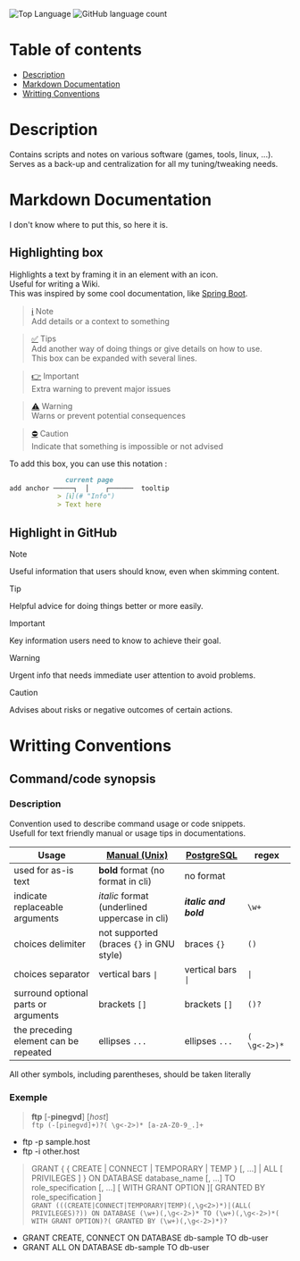 ![Top Language](https://img.shields.io/github/languages/top/Iron-Wolf/script)
![GitHub language count](https://img.shields.io/github/languages/count/Iron-Wolf/script?color=blueviolet)

# Table of contents  
- [Description](#description)
- [Markdown Documentation](#markdown-documentation)
- [Writting Conventions](#writting-conventions)

# Description

Contains scripts and notes on various software (games, tools, linux, ...).  
Serves as a back-up and centralization for all my tuning/tweaking needs.


# Markdown Documentation
I don't know where to put this, so here it is.

## Highlighting box
Highlights a text by framing it in an element with an icon.  
Useful for writing a Wiki.  
This was inspired by some cool documentation, like [Spring Boot](https://docs.spring.io/spring-boot/docs/current/reference/htmlsingle/#using.devtools).

> [ℹ️](# "Note") Note  
> Add details or a context to something

> [✅](# "Tips") Tips  
> Add another way of doing things or give details on how to use.  
> This box can be expanded with several lines.

> [👉](# "Important") Important  
> Extra warning to prevent major issues

> [⚠️](# "Warning") Warning  
> Warns or prevent potential consequences

> [⛔️](# "Caution") Caution  
> Indicate that something is impossible or not advised

To add this box, you can use this notation :  
```markdown
              current page
add anchor ─────┐  │    ┌──────  tooltip
            > [ℹ️](# "Info")
            > Text here
```

## Highlight in GitHub
> [!NOTE]
> Useful information that users should know, even when skimming content.

> [!TIP]
> Helpful advice for doing things better or more easily.

> [!IMPORTANT]
> Key information users need to know to achieve their goal.

> [!WARNING]
> Urgent info that needs immediate user attention to avoid problems.

> [!CAUTION]
> Advises about risks or negative outcomes of certain actions.


# Writting Conventions

## Command/code synopsis
### Description
Convention used to describe command usage or code snippets.  
Usefull for text friendly manual or usage tips in documentations.  

| Usage | [Manual (Unix)](https://man7.org/linux/man-pages/man1/man.1.html#DESCRIPTION) | [PostgreSQL](https://www.postgresql.org/docs/current/notation.html) | regex
|---|---|---|---|
| used for as-is text | **bold** format (no format in cli) | no format | |
| indicate replaceable arguments | _italic_ format (underlined uppercase in cli) | _**italic and bold**_ | `\w+` |
| choices delimiter | not supported (braces `{}` in GNU style) | braces `{}` | `()` |
| choices separator | vertical bars `\|` | vertical bars `\|` | `\|` |
| surround optional parts or arguments | brackets `[]` | brackets `[]` | `()?` |
| the preceding element can be repeated | ellipses `...` | ellipses `...` | `( \g<-2>)*` |

All other symbols, including parentheses, should be taken literally

### Exemple
> **ftp** [-**pinegvd**] [_host_]  
> `ftp (-[pinegvd]+)?( \g<-2>)* [a-zA-Z0-9_.]+`
- ftp -p sample.host
- ftp -i other.host

> GRANT { { CREATE | CONNECT | TEMPORARY | TEMP } [, ...] | ALL [ PRIVILEGES ] } ON DATABASE database_name [, ...] TO role_specification [, ...] [ WITH GRANT OPTION ][ GRANTED BY role_specification ]  
> `GRANT (((CREATE|CONNECT|TEMPORARY|TEMP)(,\g<2>)*)|(ALL( PRIVILEGES)?)) ON DATABASE (\w+)(,\g<-2>)* TO (\w+)(,\g<-2>)*( WITH GRANT OPTION)?( GRANTED BY (\w+)(,\g<-2>)*)?`
- GRANT CREATE, CONNECT ON DATABASE db-sample TO db-user
- GRANT ALL ON DATABASE db-sample TO db-user
